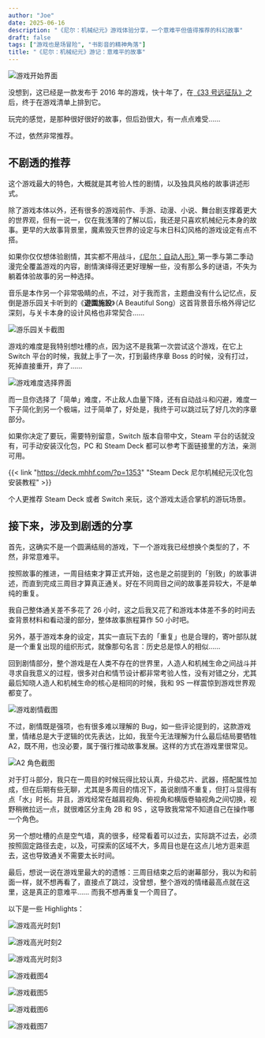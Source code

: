 ```yaml
---
author: "Joe"
date: 2025-06-16
description: "《尼尔：机械纪元》游戏体验分享，一个意难平但值得推荐的科幻故事"
draft: false
tags: ["游戏也是场冒险", "书影音的精神角落"]
title: "《尼尔：机械纪元》游记：意难平的故事"
---
```


![游戏开始界面](/images/posts/nier-automata-game-review/524220_20250602184102_1_1.webp)

没想到，这已经是一款发布于 2016 年的游戏，快十年了，在[《33 号远征队》](/posts/expedition-33-cleared)之后，终于在游戏清单上排到它。

玩完的感觉，是那种很好很好的故事，但后劲很大，有一点点难受……

不过，依然非常推荐。

## 不剧透的推荐

这个游戏最大的特色，大概就是其考验人性的剧情，以及独具风格的故事讲述形式。

除了游戏本体以外，还有很多的游戏前作、手游、动漫、小说、舞台剧支撑着更大的世界观，但有一说一，仅在我浅薄的了解以后，我还是只喜欢机械纪元本身的故事。更早的大故事背景里，魔素毁灭世界的设定与末日科幻风格的游戏设定有点不搭。

如果你仅仅想体验剧情，其实都不用战斗，[《尼尔：自动人形》](https://movie.douban.com/subject/35785946/)第一季与第二季动漫完全覆盖游戏的内容，剧情演绎得还更好理解一些，没有那么多的谜语，不失为躺着体验故事的另一种选择。

音乐是本作另一个非常吸睛的点，不过，对于我而言，主题曲没有什么记忆点，反倒是游乐园关卡听到的《**遊園施設**》（A Beautiful Song）这首背景音乐格外得记忆深刻，与关卡本身的设计风格也非常契合……

![游乐园关卡截图](/images/posts/nier-automata-game-review/524220_20250602140359_1.webp)

游戏的难度是我特别想吐槽的点，因为这不是我第一次尝试这个游戏，在它上 Switch 平台的时候，我就上手了一次，打到最终序章 Boss 的时候，没有打过，死掉直接重开，弃了……

![游戏难度选择界面](/images/posts/nier-automata-game-review/524220_20250602002243_1.webp)

而一旦你选择了「简单」难度，不止敌人血量下降，还有自动战斗和闪避，难度一下子简化到另一个极端，过于简单了，好处是，我终于可以跳过玩了好几次的序章部分。

如果你决定了要玩，需要特别留意，Switch 版本自带中文，Steam 平台的话就没有，可手动安装汉化包，PC 和 Steam Deck 都可以参考下面链接里的方法，亲测可用。

{{< link "https://deck.mhhf.com/?p=1353" "Steam Deck 尼尔机械纪元汉化包安装教程" >}}

个人更推荐 Steam Deck 或者 Switch 来玩，这个游戏太适合掌机的游玩场景。


## 接下来，涉及到剧透的分享

首先，这确实不是一个圆满结局的游戏，下一个游戏我已经想换个类型的了，不然，非常意难平。

按照故事的推进，一周目结束才算正式开始，这也是之前提到的「别致」的故事讲述，而直到完成三周目才算真正通关。好在不同周目之间的故事差异较大，不是单纯的重复。

我自己整体通关差不多花了 26 小时，这之后我又花了和游戏本体差不多的时间去查背景材料和看动漫的部分，整体故事旅程算作 50 小时吧。

另外，基于游戏本身的设定，其实一直玩下去的「重复」也是合理的，寄叶部队就是一个重复出现的组织形式，就像那句名言：历史总是惊人的相似……

回到剧情部分，整个游戏是在人类不存在的世界里，人造人和机械生命之间战斗并寻求自我意义的过程，很多对白和情节设计都非常考验人性，没有对错之分，尤其最后知晓人造人和机械生命的核心是相同的时候，我和 9S 一样震惊到游戏世界观都变了。

![游戏剧情截图](/images/posts/nier-automata-game-review/524220_20250604010739_1.webp)

不过，剧情既是强项，也有很多难以理解的 Bug，如一些评论提到的，这款游戏里，情绪总是大于逻辑的优先表达，比如，我至今无法理解为什么最后结局要牺牲 A2，既不用，也没必要，属于强行推动故事发展。这样的方式在游戏里很常见。

![A2 角色截图](/images/posts/nier-automata-game-review/524220_20250607101450_1.webp)

对于打斗部分，我只在一周目的时候玩得比较认真，升级芯片、武器，搭配属性加成，但在后期有些无聊，尤其是多周目的情况下，虽说剧情不重复，但打斗显得有点「水」时长。并且，游戏经常在越肩视角、俯视角和横版卷轴视角之间切换，视野稍微拉远一点，就很难区分主角 2B 和 9S ，这导致我常常不知道自己在操作哪一个角色。

另一个想吐槽的点是空气墙，真的很多，经常看着可以过去，实际跳不过去，必须按照固定路径去走，以及，可探索的区域不大，多周目也是在这点儿地方逛来逛去，这也导致通关不需要太长时间。

最后，想说一说在游戏里最大的的遗憾：三周目结束之后的谢幕部分，我以为和前面一样，就不想再看了，直接点了跳过，没曾想，整个游戏的情绪最高点就在这里，这是真正的意难平…… 而我不想再重复一个周目了。

以下是一些 Highlights：

![游戏高光时刻1](/images/posts/nier-automata-game-review/524220_20250606145428_1.webp)

![游戏高光时刻2](/images/posts/nier-automata-game-review/524220_20250607095747_1.webp)

![游戏高光时刻3](/images/posts/nier-automata-game-review/524220_20250606140505_1.webp)

![游戏截图4](/images/posts/nier-automata-game-review/524220_20250602225632_1.webp)

![游戏截图5](/images/posts/nier-automata-game-review/524220_20250603225343_1.webp)

![游戏截图6](/images/posts/nier-automata-game-review/524220_20250605233937_1.webp)

![游戏截图7](/images/posts/nier-automata-game-review/524220_20250606133353_1.webp) 